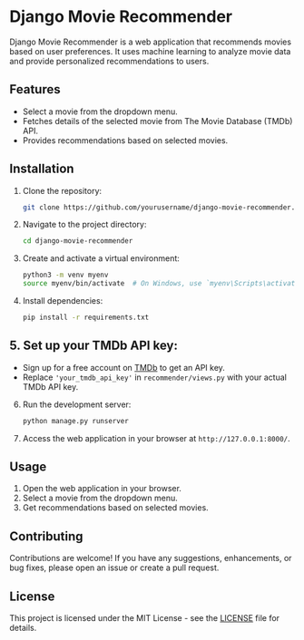 # Django Movie Recommender

Django Movie Recommender is a web application that recommends movies based on user preferences. It uses machine learning to analyze movie data and provide personalized recommendations to users.

## Features

- Select a movie from the dropdown menu.
- Fetches details of the selected movie from The Movie Database (TMDb) API.
- Provides recommendations based on selected movies.

## Installation

1. Clone the repository:

    ```bash
    git clone https://github.com/yourusername/django-movie-recommender.git
    ```

2. Navigate to the project directory:

    ```bash
    cd django-movie-recommender
    ```

3. Create and activate a virtual environment:

    ```bash
    python3 -m venv myenv
    source myenv/bin/activate  # On Windows, use `myenv\Scripts\activate`
    ```

4. Install dependencies:

    ```bash
    pip install -r requirements.txt
    ```

## 5. Set up your TMDb API key:
   - Sign up for a free account on [TMDb](https://www.themoviedb.org/) to get an API key.
   - Replace `'your_tmdb_api_key'` in `recommender/views.py` with your actual TMDb API key.

6. Run the development server:

    ```bash
    python manage.py runserver
    ```

7. Access the web application in your browser at `http://127.0.0.1:8000/`.

## Usage

1. Open the web application in your browser.
2. Select a movie from the dropdown menu.
3. Get recommendations based on selected movies.

## Contributing

Contributions are welcome! If you have any suggestions, enhancements, or bug fixes, please open an issue or create a pull request.

## License

This project is licensed under the MIT License - see the [LICENSE](LICENSE) file for details.
